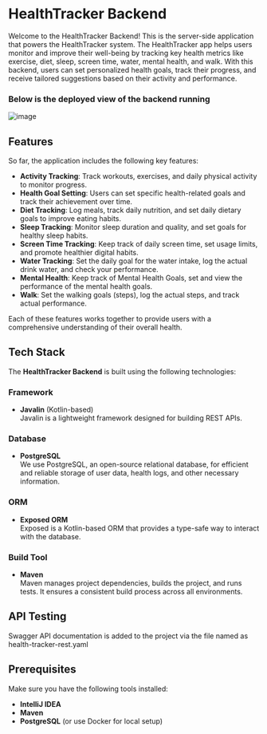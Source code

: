 # HealthTracker Backend

Welcome to the HealthTracker Backend! This is the server-side application that powers the HealthTracker system. The HealthTracker app helps users monitor and improve their well-being by tracking key health metrics like exercise, diet, sleep, screen time, water, mental health, and walk. With this backend, users can set personalized health goals, track their progress, and receive tailored suggestions based on their activity and performance.

### Below is the deployed view of the backend running

![image](https://github.com/user-attachments/assets/7c274e6a-b00f-4ce7-b484-5e7437e0fecb)


## Features

So far, the application includes the following key features:

- **Activity Tracking**: Track workouts, exercises, and daily physical activity to monitor progress.
- **Health Goal Setting**: Users can set specific health-related goals and track their achievement over time.
- **Diet Tracking**: Log meals, track daily nutrition, and set daily dietary goals to improve eating habits.
- **Sleep Tracking**: Monitor sleep duration and quality, and set goals for healthy sleep habits.
- **Screen Time Tracking**: Keep track of daily screen time, set usage limits, and promote healthier digital habits.
- **Water Tracking**: Set the daily goal for the water intake, log the actual drink water, and check your performance.
- **Mental Health**: Keep track of Mental Health Goals, set and view the performance of the mental health goals.
- **Walk**: Set the walking goals (steps), log the actual steps, and track actual performance. 
  

Each of these features works together to provide users with a comprehensive understanding of their overall health.

## Tech Stack

The **HealthTracker Backend** is built using the following technologies:

### Framework
- **Javalin** (Kotlin-based)  
  Javalin is a lightweight framework designed for building REST APIs. 

### Database
- **PostgreSQL**  
  We use PostgreSQL, an open-source relational database, for efficient and reliable storage of user data, health logs, and other necessary information.

### ORM
- **Exposed ORM**  
  Exposed is a Kotlin-based ORM that provides a type-safe way to interact with the database. 

### Build Tool
- **Maven**  
  Maven manages project dependencies, builds the project, and runs tests. It ensures a consistent build process across all environments.

## API Testing
Swagger API documentation is added to the project via the file named as health-tracker-rest.yaml

## Prerequisites

Make sure you have the following tools installed:

- **IntelliJ IDEA**  
- **Maven**  
- **PostgreSQL** (or use Docker for local setup)




